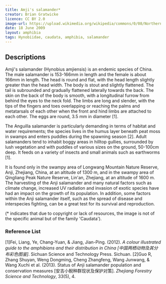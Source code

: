 ```yaml
---
title: Amji's salamander*
creator: Brian Gratwicke
licence: CC BY 2.0
image-url: https://upload.wikimedia.org/wikipedia/commons/0/08/Northern_Two-lined_Salamander_Eurycea_bislineata.jpg
date: 18 June 2009
layout: amphibia
tags: Hynobiidae, caudata, amphibia, salamander 
---
```

## Descriptions

Amji's salamander (Hynobius amjiensis) is an endemic species of China. The male salamander is 153-166mm in length and the female is about 166mm in length. The head is round and flat, with the head length slightly greater than the head width. The body is stout and slightly flattened. The tail is subrounded and gradually flattened laterally towards the back. The skin on the back of the body is smooth, with a longitudinal furrow from behind the eyes to the neck fold. The limbs are long and slender, with the tips of the fingers and toes overlapping or reaching the palms and metatarsals of each other when the front and hind limbs are attached to each other. The eggs are round, 3.5 mm in diameter [1].

The Anguilla salamander is particularly demanding in terms of habitat and water requirements; the species lives in the humus layer beneath peat moss in swamps and enters puddles during the spawning season [2]. Adult salamanders tend to inhabit boggy areas in hilltop gullies, surrounded by lush vegetation and with puddles of various sizes on the ground, 50-100cm deep. It feeds on a variety of insects and small animals such as earthworms [1].

It is found only in the swampy area of Longwang Mountain Nature Reserve, Anji, Zhejiang, China, at an altitude of 1300 m, and in the swampy area of Qingliang Peak Nature Reserve, Lin'an, Zhejiang, at an altitude of 1600 m. The harvesting of the Anji salamander and many natural factors such as climate change, increased UV radiation and invasion of exotic species have had an impact on the growth of its population. In addition, some factors within the Anji salamander itself, such as the spread of disease and interspecies fighting, can be a great test for its survival and reproduction.

(* indicates that due to copyright or lack of resources, the image is not of the specific animal but of the family 'Caudata').


### Reference List
[1]Fei, Liang, Ye, Chang-Yuan, & Jiang, Jian-Ping. (2012). _A colour illustrated guide to the amphibians and their distribution in China [中国两栖动物及其分布彩色图鉴]_. Sichuan Science and Technology Press. Sichuan. 
[2]Guo R, Zhang Shuyan, Weng Dongming, Cheng Zhangfeng, Wang Junwang, & Wang Xuchi et al. (2013). Status of Anji salamander population and conservation measures [安吉小鲵种群现状及保护对策]. _Zhejiang Forestry Science and Technology_, 33(5), 4.
 



